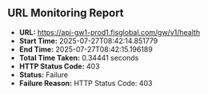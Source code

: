 ## URL Monitoring Report

- **URL:** https://api-gw1-prod1.fisglobal.com/gw/v1/health
- **Start Time:** 2025-07-27T08:42:14.851779
- **End Time:** 2025-07-27T08:42:15.196189
- **Total Time Taken:** 0.34441 seconds
- **HTTP Status Code:** 403
- **Status:** Failure
- **Failure Reason:** HTTP Status Code: 403
